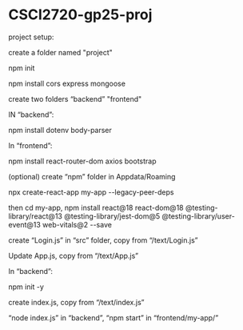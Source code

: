 # CSCI2720-gp25-proj

project setup:

create a folder named "project"

npm init

npm install cors express mongoose

create two folders “backend” "frontend"


IN “backend”:

npm install dotenv body-parser


In “frontend”:

npm install react-router-dom axios bootstrap

(optional) create “npm” folder in Appdata/Roaming

npx create-react-app my-app --legacy-peer-deps

then cd my-app, npm install react@18 react-dom@18 @testing-library/react@13 @testing-library/jest-dom@5 @testing-library/user-event@13 web-vitals@2 --save

create “Login.js” in “src” folder, copy from “/text/Login.js”

Update App.js, copy from “/text/App.js”


In “backend”:

npm init -y

create index.js, copy from “/text/index.js”

“node index.js” in “backend”, “npm start” in “frontend/my-app/”
